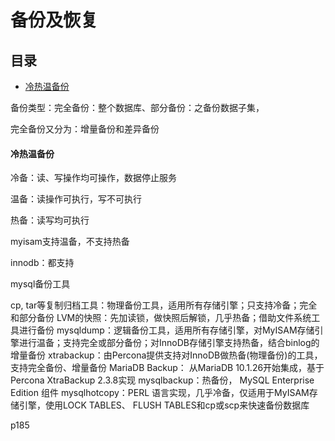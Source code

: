 # 备份及恢复

## 目录

-   [冷热温备份](#冷热温备份)

备份类型：完全备份：整个数据库、部分备份：之备份数据子集，

完全备份又分为：增量备份和差异备份

#### 冷热温备份

冷备：读、写操作均可操作，数据停止服务

温备：读操作可执行，写不可执行

热备：读写均可执行

myisam支持温备，不支持热备

innodb：都支持

mysql备份工具

cp, tar等复制归档工具：物理备份工具，适用所有存储引擎；只支持冷备；完全和部分备份
LVM的快照：先加读锁，做快照后解锁，几乎热备；借助文件系统工具进行备份
mysqldump：逻辑备份工具，适用所有存储引擎，对MyISAM存储引擎进行温备；支持完全或部分备份；对InnoDB存储引擎支持热备，结合binlog的增量备份
xtrabackup：由Percona提供支持对InnoDB做热备(物理备份)的工具，支持完全备份、增量备份
MariaDB Backup： 从MariaDB 10.1.26开始集成，基于Percona XtraBackup 2.3.8实现
mysqlbackup：热备份， MySQL Enterprise Edition 组件
mysqlhotcopy：PERL 语言实现，几乎冷备，仅适用于MyISAM存储引擎，使用LOCK TABLES、
FLUSH TABLES和cp或scp来快速备份数据库

p185
